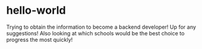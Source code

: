 # hello-world
Trying to obtain the information to become a backend developer! Up for any suggestions!
Also looking at which schools would be the best choice to progress the most quickly!
